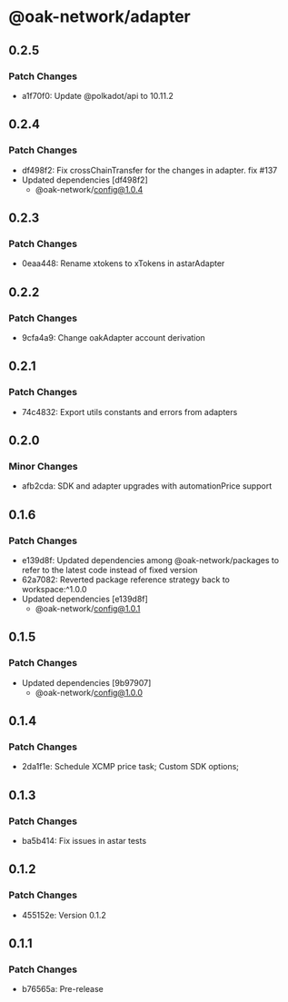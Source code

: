 # @oak-network/adapter

## 0.2.5

### Patch Changes

- a1f70f0: Update @polkadot/api to 10.11.2

## 0.2.4

### Patch Changes

- df498f2: Fix crossChainTransfer for the changes in adapter. fix #137
- Updated dependencies [df498f2]
  - @oak-network/config@1.0.4

## 0.2.3

### Patch Changes

- 0eaa448: Rename xtokens to xTokens in astarAdapter

## 0.2.2

### Patch Changes

- 9cfa4a9: Change oakAdapter account derivation

## 0.2.1

### Patch Changes

- 74c4832: Export utils constants and errors from adapters

## 0.2.0

### Minor Changes

- afb2cda: SDK and adapter upgrades with automationPrice support

## 0.1.6

### Patch Changes

- e139d8f: Updated dependencies among @oak-network/packages to refer to the latest code instead of fixed version
- 62a7082: Reverted package reference strategy back to workspace:^1.0.0
- Updated dependencies [e139d8f]
  - @oak-network/config@1.0.1

## 0.1.5

### Patch Changes

- Updated dependencies [9b97907]
  - @oak-network/config@1.0.0

## 0.1.4

### Patch Changes

- 2da1f1e: Schedule XCMP price task; Custom SDK options;

## 0.1.3

### Patch Changes

- ba5b414: Fix issues in astar tests

## 0.1.2

### Patch Changes

- 455152e: Version 0.1.2

## 0.1.1

### Patch Changes

- b76565a: Pre-release
